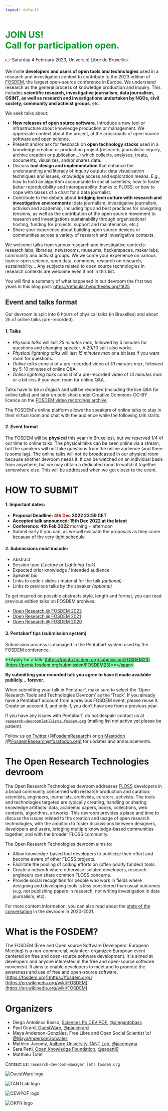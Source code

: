 ```yaml
---
layout: default
---
```


# <span style="color: #009926;">JOIN US!<br>Call for participation open.</span>

👉 Saturday 4 February 2023, Université Libre de Bruxelles.

<!-- [**Attend online and chat**](https://chat.fosdem.org/#/room/#research:fosdem.org) or with [just the video](https://live.fosdem.org/watch/dresearch). -->

We invite **developers and users of open tools and technologies** used in a research and investigation context to contribute to the 2023 edition of [FOSDEM](https://fosdem.org), the largest open-source conference in Europe.
We understand research as the general process of knowledge production and inquiry. This includes **scientific research, investigative journalism, data journalism, OSINT, as well as research and investigations undertaken by NGOs, civil society, community and activist groups**, etc.

We seek talks about:

- **New releases of open source software**. Introduce a new tool or infrastructure about knowledge production or management. We appreciate context about the project, at the crossroads of open source software and open science.
- Present and/or ask for feedback on **open technology stacks** used in a knowledge creation or production project (research, journalistic inquiry, archive creation or publication…) which collects, analyses, treats, documents, visualizes, and/or shares data.
- Discuss **tool design and implementation** that enhance the understanding and literacy of inquiry outputs: data visualisation techniques and issues, knowledge access and exploration means. E.g., how to hold an algorithm accountable to social scientists; how to foster better reproducibility and interoperability thanks to FLOSS; or how to cope with biases of a chart for a data journalist.
- Contribute to the debate about **bridging tech culture with research and investigative environments** (data journalism, investigative journalism, activism and academia), including tips and best practices for navigating tensions, as well as the contribution of the open source movement to research and investigations sustainability through organizational hosting, funding for projects, support and maintenance, etc.)
- Share your experience about building open source devices or communities across a variety of research and investigative contexts.

We welcome talks from various research and investigative contexts: research labs, libraries, newsrooms, museums, hackerspaces, maker labs, community and activist groups. We welcome your experience on various topics: open science, open data, commons, research on research, sustainability... Any subjects related to open source technologies in research contexts are welcome even if not in this list.

You will find a summary of what happened in our devroom the first two years in this blog post: https://reticular.hypotheses.org/1825

## Event and talks format

Our devroom is split into 6 hours of physical talks (in Bruxelles) and about 2h of online talks (pre-recorded).

#### 1. Talks

- _Physical talks_ will last _25 minutes max_, followed by 5 minutes for questions and changing speaker. A 20/10 split also works.
- _Physical lightning talks_ will last _15 minutes max_ or a bit less if you want room for questions.
- _Online talks_ consist of a pre-recorded video of _19 minutes max_, followed by 5-10 minutes of online Q&A.
- _Online lightning talks_ consist of a pre-recorded video of _14 minutes max_ or a bit less if you want room for online Q&A.

Talks have to be _in English_ and will be recorded (including the live Q&A for online talks) and later on published under Creative Commons CC-BY licence on the [FOSDEM video recordings archive](https://video.fosdem.org/).

The FOSDEM's online platform allows the speakers of online talks to stay in their virtual room and chat with the audience while the following talk starts.

#### 2. Event format

The FOSDEM will be **physical** this year (in Bruxelles), but we reserved 1/4 of our time to online talks. The physical talks can be seen online via a stream, but the speakers will not take questions from the online audience (and there is some lag). The online talks will not be broadcasted in our physical room because another devroom needs it. It can be watched on an individual basis from anywhere, but we may obtain a dedicated room to watch it together somewhere else. This will be addressed when we get closer to the event.

# HOW TO SUBMIT

#### 1. Important dates:

- **Proposal Deadline: <span style="color: #900;">4th Dec</span> 2022 23:59 CET**
- **Accepted talk announced: 15th Dec 2022 at the latest**
- **Conference: 4th Feb 2022** morning + afternoon
- Submit early if you can, as we will evaluate the proposals as they come because of the very tight schedule

#### 2. Submissions must include:

- Abstract
- Session type _(Lecture or Lightning Talk)_
- Expected prior knowledge / intended audience
- Speaker bio
- Links to code / slides / material for the talk _(optional)_
- Links to previous talks by the speaker _(optional)_

To get inspired on possible abstracts style, length and format, you can read previous edition talks on FOSDEM archives:

- [Open Research @ FOSDEM 2022](https://archive.fosdem.org/2022/schedule/track/open_research_tools_and_technologies/)
- [Open Research @ FOSDEM 2021](https://archive.fosdem.org/2021/schedule/track/open_research_tools_and_technologies/)
- [Open Research @ FOSDEM 2020](https://archive.fosdem.org/2020/schedule/track/open_research_tools_and_technologies/)

#### 3. Pentabarf tips (submission system)

Submission process is managed in the Pentabarf system used by the FOSDEM conference.

<span style="background-color: #7dff9d;">**Apply for a talk: [https://penta.fosdem.org/submission/FOSDEM23](https://penta.fosdem.org/submission/FOSDEM23)**</span>

**By submitting your recorded talk you agree to have it made available publicly... forever.**

When submitting your talk in Pentabarf, make sure to select the ‘Open Research Tools and Technologies Devroom’ as the ‘Track’.
If you already have a Pentabarf account from a previous FOSDEM event, please reuse it. Create an account if, and only if, you don’t have one from a previous year.

If you have any issues with Pentabarf, do not despair: contact us at ~~`research-devroom[at]lists.fosdem.org`~~ (mailing list not active yet please be patient).

Follow us [on Twitter (@FosdemResearch)](https://twitter.com/FosdemResearch) or [on Mastodon (@FosdemResearch@fosstodon.org)](https://fosstodon.org/web/@FosdemResearch) for updates and announcements.

<!--
# [2022 Schedule](https://link.infini.fr/open-research-2022-schedule)

We have selected 19 great talks of 15 to 20 minutes, with Q&A panels, for a full session from 10:00 to 18:00. [Check our lineup!](https://link.infini.fr/open-research-2022-schedule)

👉 [Follow us on Twitter](https://twitter.com/FosdemResearch) for more coverage.
-->

# The Open Research Technologies devroom

The Open Research Technologies devroom addresses [FLOSS](https://www.gnu.org/philosophy/floss-and-foss.en.html) developers in a broad community concerned with research production and curation: scientists, engineers, journalists, archivists, curators, activists.
The tools and technologies targeted are typically creating, handling or sharing knowledge artifacts: data, academic papers, books, collections, web contents, algorithms, artworks.
This devroom provides a place and time to discuss the issues related to the creation and usage of open research technologies, with the ambition to foster discussions between designers, developers and users, bridging multiple knowledge-based communities together, and with the broader FLOSS community.

The Open Research Technologies devroom aims to:

- Allow knowledge-based tool developers to publicize their effort and become aware of other FLOSS projects.
- Facilitate the pooling of coding efforts on (often poorly funded) tools.
- Create a network where otherwise isolated developers, research engineers can share common FLOSS concerns.
- Provide social recognition for people who work in fields where designing and developing tools is less considered than usual outcomes (e.g. not publishing papers in research, not writing investigation in data journalism, etc).

For more content information, you can also read about the [state of the conversation](https://reticular.hypotheses.org/1825) in the devroom in 2020-2021.

# What is the FOSDEM?

The FOSDEM (Free and Open source Software Developers' European Meeting) is a non-commercial, volunteer-organized European event centered on free and open-source software development. It is aimed at developers and anyone interested in the free and open-source software movement. It aims to enable developers to meet and to promote the awareness and use of free and open-source software.  
[https://fosdem.org/](https://fosdem.org/)  
[https://en.wikipedia.org/wiki/FOSDEM](https://en.wikipedia.org/wiki/FOSDEM)

# Organizers

- Diego Antolinos Basso, [Sciences Po CEVIPOF](https://www.sciencespo.fr/cevipof/en.html), [@diegantobass](https://github.com/diegantobass/)
- Paul Girard, [OuestWare](https://ouestware.com), [@paulgirard](https://github.com/paulgirard)
- Maya Anderson-González, Free Libre and Open Social Scientist \o/ [@MayaAndersonGonzalez](https://github.com/MayaAndersonGonzalez)
- Mathieu Jacomy, [Aalborg University TANT Lab](https://www.tantlab.aau.dk/), [@jacomyma](https://github.com/jacomyma)
- Sara Petti, [Open Knowledge Foundation](https://okfn.org/), [@sapetti9](https://github.com/sapetti9)
- Matthieu Totet

<!--
- Célya Gruson-Daniel, [Inno³](https://inno3.fr/) & [HackYourReseach](https://twitter.com/HackResearch), [@celyagd](https://github.com/Celyagd)
- Yo Yehudi
-->

Contact us: `research-devroom-manager [at] fosdem.org`

<!-- ![G-Node logo](img/g-node-logo.png) -->

![OuestWare logo](img/ouestware-logo.svg)

![TANTLab logo](img/tantlab-logo.png)

<!-- ![NFDI logo](img/nfdi-logo.png) -->

![CEVIPOF logo](img/cevipof-logo.png)

![OKFN logo](img/OKFN-logo.png)

<!-- ![Inno3 logo](img/Inno3-logo.png) -->

<!-- ![HackYourResearch logo](img/hyr-logo.png) -->

<!-- ![Red Hat logo](img/redhat-logo.svg) -->
